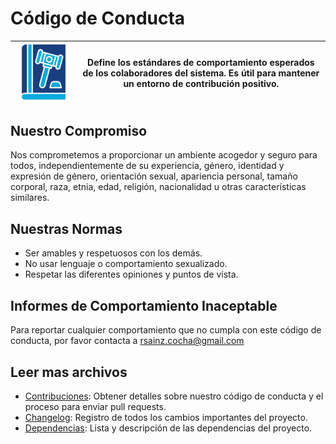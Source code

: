 # Código de Conducta
| <img src="./assets/main/logo-codigo de conducta.png" alt="Logo" width="300"/> | Define los estándares de comportamiento esperados de los colaboradores del sistema. Es útil para mantener un entorno de contribución positivo. |
|------------------------------------------------|---------------------------------------------------------------------------------------------------------------------------------------------------------------------------------------------------------------------------|

## Nuestro Compromiso
Nos comprometemos a proporcionar un ambiente acogedor y seguro para todos, independientemente de su experiencia, género, identidad y expresión de género, orientación sexual, apariencia personal, tamaño corporal, raza, etnia, edad, religión, nacionalidad u otras características similares.

## Nuestras Normas
- Ser amables y respetuosos con los demás.
- No usar lenguaje o comportamiento sexualizado.
- Respetar las diferentes opiniones y puntos de vista.

## Informes de Comportamiento Inaceptable
Para reportar cualquier comportamiento que no cumpla con este código de conducta, por favor contacta a rsainz.cocha@gmail.com

## Leer mas archivos
- [Contribuciones](CONTRIBUTING.md): Obtener detalles sobre nuestro código de conducta y el proceso para enviar pull requests.
- [Changelog](CHANGELOG.md): Registro de todos los cambios importantes del proyecto.
- [Dependencias](DEPENDENCIES.md): Lista y descripción de las dependencias del proyecto.
